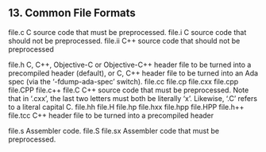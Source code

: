 ## 13. Common File Formats

file.c C source code that must be preprocessed.
file.i C source code that should not be preprocessed.
file.ii C++ source code that should not be preprocessed

file.h C, C++, Objective-C or Objective-C++ header file to be turned into a precompiled
header (default), or C, C++ header file to be turned into an Ada spec (via
the ‘-fdump-ada-spec’ switch).
file.cc
file.cp
file.cxx
file.cpp
file.CPP
file.c++
file.C C++ source code that must be preprocessed. Note that in ‘.cxx’, the last two
letters must both be literally ‘x’. Likewise, ‘.C’ refers to a literal capital C.
file.hh
file.H
file.hp
file.hxx
file.hpp
file.HPP
file.h++
file.tcc C++ header file to be turned into a precompiled header

file.s Assembler code.
file.S
file.sx Assembler code that must be preprocessed.
